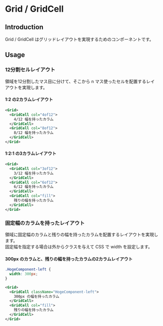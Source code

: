 # Grid / GridCell

## Introduction
Grid / GridCell はグリッドレイアウトを実現するためのコンポーネントです。

## Usage

### 12分割セルレイアウト

領域を12分割したマス目に分けて、そこから n マス使ったセルを配置するレイアウトを実現します。

#### 1:2 の2カラムレイアウト

```xml
<Grid>
  <GridCell col="4of12">
    4/12 幅を持ったカラム
  </GridCell>
  <GridCell col="8of12">
    8/12 幅を持ったカラム
  </GridCell>
</Grid>
```

#### 1:2:1 の3カラムレイアウト

```xml
<Grid>
  <GridCell col="3of12">
    3/12 幅を持ったカラム
  </GridCell>
  <GridCell col="6of12">
    6/12 幅を持ったカラム
  </GridCell>
  <GridCell col="fill">
    残りの幅を持ったカラム
  </GridCell>
</Grid>
```

### 固定幅のカラムを持ったレイアウト

領域に固定幅のカラムと残りの幅を持ったカラムを配置するレイアウトを実現します。  
固定幅を指定する場合は外からクラスを与えて CSS で width を設定します。

#### 300px のカラムと、残りの幅を持ったカラムの2カラムレイアウト

```css
.HogeComponent-left {
  width: 300px;
}
```

```xml
<Grid>
  <GridCell className="HogeComponent-left">
    300px の幅を持ったカラム
  </GridCell>
  <GridCell col="fill">
    残りの幅を持ったカラム
  </GridCell>
</Grid>
```
